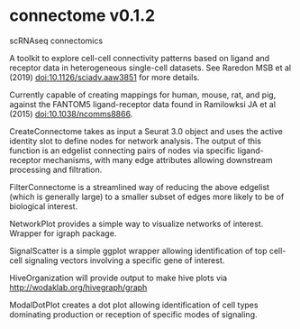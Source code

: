 # connectome v0.1.2

scRNAseq connectomics

A toolkit to explore cell-cell connectivity patterns based on ligand and receptor data in heterogeneous single-cell datasets. See Raredon MSB et al (2019) <doi:10.1126/sciadv.aaw3851> for more details.

Currently capable of creating mappings for human, mouse, rat, and pig, against the FANTOM5 ligand-receptor data found in Ramilowksi JA et al (2015) <doi:10.1038/ncomms8866>.

CreateConnectome takes as input a Seurat 3.0 object and uses the active identity slot to define nodes for network analysis. The output of this function is an edgelist connecting pairs of nodes via specific ligand-receptor mechanisms, with many edge attributes allowing downstream processing and filtration.

FilterConnectome is a streamlined way of reducing the above edgelist (which is generally large) to a smaller subset of edges more likely to be of biological interest.

NetworkPlot provides a simple way to visualize networks of interest.  Wrapper for igraph package.

SignalScatter is a simple ggplot wrapper allowing identification of top cell-cell signaling vectors involving a specific gene of interest.

HiveOrganization will provide output to make hive plots via http://wodaklab.org/hivegraph/graph

ModalDotPlot creates a dot plot allowing identification of cell types dominating production or reception of specific modes of signaling.
